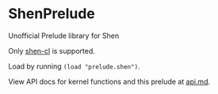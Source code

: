 # ShenPrelude

Unofficial Prelude library for Shen

Only [shen-cl](https://github.com/Shen-Language/shen-cl) is supported.

Load by running `(load "prelude.shen")`.

View API docs for kernel functions and this prelude at [api.md](api.md).
